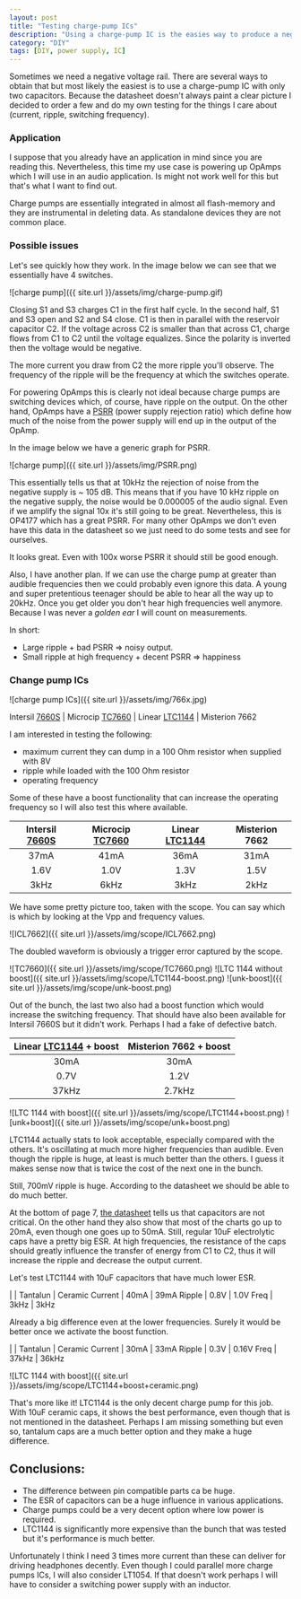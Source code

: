 ```yaml
---
layout: post
title: "Testing charge-pump ICs"
description: "Using a charge-pump IC is the easies way to produce a negative voltage; but how good are they?"
category: "DIY"
tags: [DIY, power supply, IC]
---
```


Sometimes we need a negative voltage rail. There are several ways to obtain that but most likely the easiest is to use a charge-pump IC with only two capacitors.
Because the datasheet doesn't always paint a clear picture I decided to order a few and do my own testing for the things I care about (current, ripple, switching frequency).


### Application

I suppose that you already have an application in mind since you are reading this. Nevertheless, this time my use case is powering up OpAmps which I will use in an audio application. Is might not work well for this but that's what I want to find out.

Charge pumps are essentially integrated in almost all flash-memory and they are instrumental in deleting data. As standalone devices they are not common place.

### Possible issues

Let's see quickly how they work. In the image below we can see that we essentially have 4 switches.

![charge pump]({{ site.url }}/assets/img/charge-pump.gif)

Closing S1 and S3 charges C1 in the first half cycle. In the second half, S1 and S3 open and S2 and S4 close. C1 is then in parallel with the reservoir capacitor C2. If the voltage across C2 is smaller than that across C1, charge flows from C1 to C2 until the voltage equalizes. Since the polarity is inverted then the voltage would be negative.

The more current you draw from C2 the more ripple you'll observe. The frequency of the ripple will be the frequency at which the switches operate.

For powering OpAmps this is clearly not ideal because charge pumps are switching devices which, of course, have ripple on the output. On the other hand, OpAmps have a [PSRR](https://en.wikipedia.org/wiki/Power_supply_rejection_ratio) (power supply rejection ratio) which define how much of the noise from the power supply will end up in the output of the OpAmp.

In the image below we have a generic graph for PSRR.

![charge pump]({{ site.url }}/assets/img/PSRR.png)

This essentially tells us that at 10kHz the rejection of noise from the negative supply is ~ 105 dB. This means that if you have 10 kHz ripple on the negative supply, the noise would be 0.000005 of the audio signal. Even if we amplify the signal 10x it's still going to be great. Nevertheless, this is OP4177 which has a great PSRR. For many other OpAmps we don't even have this data in the datasheet so we just need to do some tests and see for ourselves.

It looks great. Even with 100x worse PSRR it should still be good enough.

Also, I have another plan. If we can use the charge pump at greater than audible frequencies then we could probably even ignore this data. A young and super pretentious teenager should be able to hear all the way up to 20kHz. Once you get older you don't hear high frequencies well anymore. Because I was never a *golden ear* I will count on measurements.

In short:

+ Large ripple + bad PSRR => noisy output.
+ Small ripple at high frequency + decent PSRR => happiness

### Change pump ICs

![charge pump ICs]({{ site.url }}/assets/img/766x.jpg)

Intersil [7660S](http://www.intersil.com/content/dam/intersil/documents/icl7/icl7660s-a.pdf) | Microcip [TC7660](http://ww1.microchip.com/downloads/en/DeviceDoc/21465C.pdf) | Linear [LTC1144](http://cds.linear.com/docs/en/datasheet/1144fa.pdf) | Misterion 7662

I am interested in testing the following:

+ maximum current they can dump in a 100 Ohm resistor when supplied with 8V
+ ripple while loaded with the 100 Ohm resistor
+ operating frequency

Some of these have a boost functionality that can increase the operating frequency so I will also test this where available.


Intersil [7660S](http://www.intersil.com/content/dam/intersil/documents/icl7/icl7660s-a.pdf) | Microcip [TC7660](http://ww1.microchip.com/downloads/en/DeviceDoc/21465C.pdf) | Linear [LTC1144](http://cds.linear.com/docs/en/datasheet/1144fa.pdf) | Misterion 7662
:---:|:---:|:---:|:---:
37mA | 41mA | 36mA | 31mA
1.6V | 1.0V | 1.3V | 1.5V
3kHz | 6kHz | 3kHz | 2kHz

We have some pretty picture too, taken with the scope. You can say which is which by looking at the Vpp and frequency values.

![ICL7662]({{ site.url }}/assets/img/scope/ICL7662.png)

The doubled waveform is obviously a trigger error captured by the scope. 

![TC7660]({{ site.url }}/assets/img/scope/TC7660.png)
![LTC 1144 without boost]({{ site.url }}/assets/img/scope/LTC1144-boost.png)
![unk-boost]({{ site.url }}/assets/img/scope/unk-boost.png)


Out of the bunch, the last two also had a boost function which would increase the switching frequency. That should have also been available for Intersil 7660S but it didn't work. Perhaps I had a fake of defective batch.

Linear [LTC1144](http://cds.linear.com/docs/en/datasheet/1144fa.pdf) + boost | Misterion 7662 + boost
:---:|:---:
30mA | 30mA
0.7V | 1.2V
37kHz| 2.7kHz

![LTC 1144 with boost]({{ site.url }}/assets/img/scope/LTC1144+boost.png)
![unk+boost]({{ site.url }}/assets/img/scope/unk+boost.png)

LTC1144 actually stats to look acceptable, especially compared with the others. It's oscillating at much more higher frequencies than audible. Even though the ripple is huge, at least is much better than the others. I guess it makes sense now that is twice the cost of the next one in the bunch.

Still, 700mV ripple is huge. According to the datasheet we should be able to do much better.

At the bottom of page 7, [the datasheet](http://cds.linear.com/docs/en/datasheet/1144fa.pdf) tells us that capacitors are not critical. On the other hand they also show that most of the charts go up to 20mA, even though one goes up to 50mA.
Still, regular 10uF electrolytic caps have a pretty big ESR. At high frequencies, the resistance of the caps should greatly influence the transfer of energy from C1 to C2, thus it will increase the ripple and decrease the output current.

Let's test LTC1144 with 10uF capacitors that have much lower ESR.

|       | Tantalun | Ceramic
Current | 40mA     | 39mA
Ripple  | 0.8V     | 1.0V
Freq    | 3kHz     | 3kHz

Already a big difference even at the lower frequencies. Surely it would be better once we activate the boost function.


|       | Tantalun | Ceramic
Current | 30mA     | 33mA
Ripple  | 0.3V     | 0.16V
Freq    | 37kHz    | 36kHz

![LTC 1144 with boost]({{ site.url }}/assets/img/scope/LTC1144+boost+ceramic.png)

That's more like it! LTC1144 is the only decent charge pump for this job. With 10uF ceramic caps, it shows the best performance, even though that is not mentioned in the datasheet. Perhaps I am missing something but even so, tantalum caps are a much better option and they make a huge difference.

## Conclusions:

+ The difference between pin compatible parts ca be huge.
+ The ESR of capacitors can be a huge influence in various applications.
+ Charge pumps could be a very decent option where low power is required.
+ LTC1144 is significantly more expensive than the bunch that was tested but it's performance is much better.

Unfortunately I think I need 3 times more current than these can deliver for driving headphones decently. Even though I could parallel more charge pumps ICs, I will also consider LT1054. If that doesn't work perhaps I will have to consider a switching power supply with an inductor.

